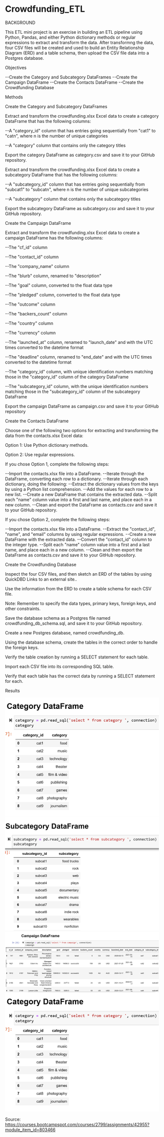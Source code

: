 # Crowdfunding_ETL

BACKGROUND

This ETL mini project is an exercise in building an ETL pipeline using Python, Pandas, and either Python dictionary methods or regular expressions to extract and transform the data. After transformng the data, four CSV files will be created and used to build an Entity Relationship Diagram (ERD) and a table schema, then upload the CSV file data into a Postgres database.

Objectives

--Create the Category and Subcategory DataFrames
--Create the Campaign DataFrame
--Create the Contacts DataFrame
--Create the Crowdfunding Database

Methods

Create the Category and Subcategory DataFrames

Extract and transform the crowdfunding.xlsx Excel data to create a category DataFrame that has the following columns:

--A "category_id" column that has entries going sequentially from "cat1" to "catn", where n is the number of unique categories

--A "category" column that contains only the category titles

Export the category DataFrame as category.csv and save it to your GitHub repository.

Extract and transform the crowdfunding.xlsx Excel data to create a subcategory DataFrame that has the following columns:

--A "subcategory_id" column that has entries going sequentially from "subcat1" to "subcatn", where n is the number of unique subcategories

--A "subcategory" column that contains only the subcategory titles

Export the subcategory DataFrame as subcategory.csv and save it to your GitHub repository.


Create the Campaign DataFrame

Extract and transform the crowdfunding.xlsx Excel data to create a campaign DataFrame has the following columns:

--The "cf_id" column

--The "contact_id" column

--The "company_name" column

--The "blurb" column, renamed to "description"

--The "goal" column, converted to the float data type

--The "pledged" column, converted to the float data type

--The "outcome" column

--The "backers_count" column

--The "country" column

--The "currency" column

--The "launched_at" column, renamed to "launch_date" and with the UTC times converted to the datetime format

--The "deadline" column, renamed to "end_date" and with the UTC times converted to the datetime format

--The "category_id" column, with unique identification numbers matching those in the "category_id" column of   the category DataFrame

--The "subcategory_id" column, with the unique identification numbers matching those in the "subcategory_id" column of the subcategory DataFrame

Export the campaign DataFrame as campaign.csv and save it to your GitHub repository


Create the Contacts DataFrame

Choose one of the following two options for extracting and transforming the data from the contacts.xlsx Excel data:

Option 1: Use Python dictionary methods.

Option 2: Use regular expressions.

If you chose Option 1, complete the following steps:

--Import the contacts.xlsx file into a DataFrame.
--Iterate through the DataFrame, converting each row to a dictionary.
--Iterate through each dictionary, doing the following:
--Extract the dictionary values from the keys by using a Python list comprehension.
--Add the values for each row to a new list.
--Create a new DataFrame that contains the extracted data.
--Split each "name" column value into a first and last name, and place each in a new column.
--Clean and export the DataFrame as contacts.csv and save it to your GitHub repository.

If you chose Option 2, complete the following steps:

--Import the contacts.xlsx file into a DataFrame.
--Extract the "contact_id", "name", and "email" columns by using regular expressions.
--Create a new DataFrame with the extracted data.
--Convert the "contact_id" column to the integer type.
--Split each "name" column value into a first and a last name, and place each in a new column.
--Clean and then export the DataFrame as contacts.csv and save it to your GitHub repository.

Create the Crowdfunding Database

Inspect the four CSV files, and then sketch an ERD of the tables by using QuickDBD Links to an external site..

Use the information from the ERD to create a table schema for each CSV file.

Note: Remember to specify the data types, primary keys, foreign keys, and other constraints.

Save the database schema as a Postgres file named crowdfunding_db_schema.sql, and save it to your GitHub repository.

Create a new Postgres database, named crowdfunding_db.

Using the database schema, create the tables in the correct order to handle the foreign keys.

Verify the table creation by running a SELECT statement for each table.

Import each CSV file into its corresponding SQL table.

Verify that each table has the correct data by running a SELECT statement for each.

Results

![Alt text](DataFrames/category_df.png)
![Alt text](DataFrames/subcategory_df.png)
![Alt text](DataFrames/campaign_df.png)
![Alt text](DataFrames/category_df.png)

Source: https://courses.bootcampspot.com/courses/2799/assignments/42955?module_item_id=803466